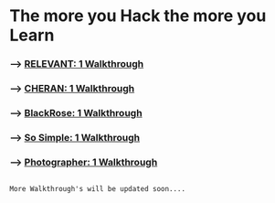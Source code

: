 # The more you Hack the more you Learn</br>

### --> [**RELEVANT: 1 Walkthrough**](https://shubham-singh.medium.com/relevant-1-walkthrough-vulnhub-fbf0c490c56c)</br>

### --> [**CHERAN: 1 Walkthrough**](https://shubham-singh.medium.com/cheran-1-walkthrough-vulnhub-2922832eda4b)</br>

### --> [**BlackRose: 1 Walkthrough**](https://shubham-singh.medium.com/blackrose-1-walkthrough-vulnhub-b0517597e15cc)</br>

### --> [**So Simple: 1 Walkthrough**](https://shubham-singh.medium.com/so-simple-1-vulnhub-walkthrough-184cd19cd788)</br>

### --> [**Photographer: 1 Walkthrough**](https://shubham-singh.medium.com/photographer-1-vulnhub-walkthrough-e7c1f3a5dde7)</br>

                                                                                            More Walkthrough's will be updated soon....
